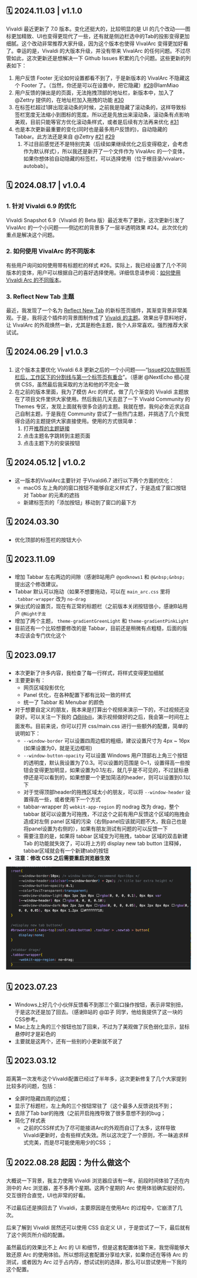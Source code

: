 ## 🗓️ 2024.11.03 | v1.1.0
Vivaldi 最近更新了 7.0 版本。变化还挺大的，比较明显的是 UI 的几个改动——图标更加精致、UI也变得更现代了一些，还有就是侧边栏选中的Tab的投影变得更加细腻。这个改动非常推荐大家升级，因为这个版本也使得 VivalArc 变得更加好看了。幸运的是，Vivaldi 的大版本升级，并没有带来 VivalArc 的任何问题。不过尽管如此，这次更新还是想解决一下 Github Issues 积累的几个问题。这些更新的列表如下：

1. 用户反馈 Footer 无论如何设置都看不到了，于是新版本的 VivalArc 不隐藏这个 Footer 了。（当然，你还是可以在设置中，把它隐藏）[#28](https://github.com/tovifun/VivalArc/issues/28)@IamMiao
2. 用户反馈的弹出是的页面，无法拖拽顶部的地址栏，新版本中，加入了 @Zettry 提供的，在地址栏加入拖拽的功能 [#30](https://github.com/tovifun/VivalArc/issues/30)
3. 在标签栏超过1屏出现滚动条的时候，之前我是隐藏了滚动条的，这样导致标签栏宽度无法缩小到图标的宽度。所以还是先放出来滚动条，滚动条有点影响美观，目前只能等官方优化滚动条样式，或者是后续有方法再来优化 [#31](https://github.com/tovifun/VivalArc/issues/31)
4. 也是本次更新最重要的变化(同时也是最多用户反馈的)，自动隐藏的 Tabbar。此方法还是来自 @Zettry [#21](https://github.com/tovifun/VivalArc/issues/21) [#29](https://github.com/tovifun/VivalArc/issues/29)
   1. 不过目前感觉还不是特别完美（后续如果继续优化之后变得稳定，会考虑作为默认样式），所以我还是新开了一个文件作为 VivalArc 的一个变体，如果你想体验自动隐藏的标签栏，可以选择使用（位于根目录/vivalarc-autobab）。

## 🗓️ 2024.08.17 | v1.0.4
### 1. 针对 Vivaldi 6.9 的优化
Vivaldi Snapshot 6.9（Vivaldi 的 Beta 版）最近发布了更新，这次更新引发了 VivalArc 的一个小问题——侧边栏的背景多了一层半透明效果 #24。此次优化的重点是解决这个问题。

### 2. 如何使用 VivalArc 的不同版本
有些用户询问如何使用带有标题栏的样式 #26。实际上，我已经设置了几个不同版本的变体，用户可以根据自己的喜好选择使用。详细信息请参阅：[如何使用 Vivaldi Arc 的不同版本](./vivalarc-variants-cn.md)。

### 3. Reflect New Tab 主题
最近，我发现了一个名为 [Reflect New Tab](https://chromewebstore.google.com/detail/reflect-new-tab/jnhdkfampckckkmbanadkkjlcaemdkob) 的新标签页插件，其渐变背景非常美观。于是，我将这个插件的背景图制作成了 [Vivaldi 的主题](./curated-themes-cn.md)。效果出乎意料地好，让 VivalArc 的外观焕然一新，尤其是粉色主题，我个人非常喜欢。强烈推荐大家试试。

## 🗓️ 2024.06.29 | v1.0.3
1. 这个版本主要优化 Vivaldi 6.8 更新之后的一个小问题——“[Issue#20左侧标签栏后，工作区下的分割线与第一个标签页有重合](https://github.com/tovifun/VivalArc/issues/20)”。（感谢 @NextEcho 细心提供 CSS，虽然最后我采取的方法和他的不完全一致
2. 在之前的版本里面，我为了模仿 Arc 的样式，做了几个渐变的 Vivaldi 主题放在了项目文件里供大家使用。然后我前几天去逛了一下 Vivald Community 的 Themes 专区，发现上面就有很多合适的主题。我就在想，我何必舍近求远自己自制主题，于是我在 Community 尝试了一些热门主题，并挑选了几个我觉得合适的主题提供大家直接使用。使用的方式很简单：
   1. 打开[推荐的主题链接](./curated-themes-cn.md)
   2. 点击主题名字跳转到主题页面
   3. 点击主题下方的安装按钮

## 🗓️ 2024.05.12 | v1.0.2
- 这一版本的VivalArc主要针对 于Vivaldi6.7 进行以下两个方面的优化：
  - macOS 左上角的的窗口按钮不能够自定义样式了，于是造成了窗口按钮对 Tabbar 的元素的遮挡
  - 新建标签页的「添加按钮」移动到了窗口的最下方

## 🗓️ 2024.03.30
- 优化顶部的标签栏的按钮大小

## 🗓️ 2023.11.09
- 增加 Tabbar 左右两边的间隙（感谢B站用户 `@godknows1` 和 `@&nbsp;&nbsp;` 提出这个修改建议。
- Tabbar 默认可以拖动（如果不想要拖动，可以在 `main_arc.css` 里将 `.tabbar-wrapper` 改为  `no-drag`
- 弹出式的设置页，现在有正常的标题栏（之前版本关闭按钮很小，感谢B站用户 `@Night子龙`
- 增加了两个主题， `theme-gradientGreenLight` 和 `theme-gradientPinkLight`
- 目前还有一个比较想要修改的是 Tabbar，目前还是稍微有点粗糙，后面的版本应该会专门优化这个

## 🗓️ 2023.09.17
- 本次更新了许多内容，我检查了每一行样式，将样式变得更加细腻
- 主要更新有：
  - 网页区域投影优化
  - Panel 优化，在各种配置下都有比较一致的样式
  - 统一了 Tabbar 和 Menubar 的颜色
- 对于想要自定义的朋友，我本来是打算出个视频来演示一下的，不过视频还没录好。可以关注一下我的 [📺Bilibili](https://www.bilibili.com/video/BV1fe4y1a7WQ)，演示视频做好的之后，我会第一时间在上面发布。目前来说，你可以打开 css/main.css 进行一些额外的配置，简单的说明如下：
  - `--window-border` 可以设置四周边框的粗细，建议设置尺寸为 4px ~ 16px (如果设置为0，就是无边框啦)
  - `--window-button-opacity` 可以设置 Windows 用户顶部右上角三个按钮的透明度，默认我设置为了0.3。可以设置的范围是 0~1，设置得高一些按钮会变得更加明显，如果设置为0.1左右，就几乎是不可见的，不过鼠标悬停还是可以看到的，如果想要一个更加简洁的header，则可以设置到0.1以下
  - 对于觉得顶部header的拖拽区域太小的朋友，可以将 `--window-header` 设置得高一些，或者使用下一个方式
  - tabbar-wrapper 的 `webkit-app-region` 的 nodrag 改为 drag，整个tabbar 就可以设置为可拖拽，不过这个之前有用户反馈这个区域的拖拽会造成对左侧 panel 区域的污染（右侧panel应该就问题不大，我自己也是将panel设置为右侧的），如果有朋友测试有问题的可以反馈一下
  - 需要注意的是，如果将 tabbar 区域变为可拖拽，tabbar 区域的双击新建 Tab 的功能就失效了，可以将上方的 display new tab button 注释掉，tabbar区域就会有一个新建tab的按钮
- **注意：修改 CSS 之后需要重启浏览器生效**

 ![Annotation](./images/annotate-config.png)

## 🗓️ 2023.07.23
- Windows上好几个小伙伴反馈看不到那三个窗口操作按钮，表示非常别扭，于是这次还是加了回去。（感谢B站的 @吅子 同学，他给我提供了这一块的CSS参考。
- Mac上左上角的三个按钮也加了回来，不过为了美观做了灰色弱化显示，鼠标悬停时才是彩色的
- 主要就是这两个，还有一些别的小更新就不说了

## 🗓️ 2023.03.12
距离第一次发布这个Vivaldi配置已经过了半年多，这次更新修复了几个大家提到比较多的问题，包括：
- 全屏时隐藏四周的边框；
- 显示了标题栏，左上角的三个按钮常驻了（这个最多人反馈说找不到；
- 去除了Tab bar的拖拽（之前开启拖拽导致了很多意想不到的bug；
- 简化了样式表
    - 之前的CSS样式为了尽可能接进Arc的外观而自订了太多，这样导致Vivaldi更新时，会有些样式失效。所以这次定了一个原则，不一昧追求样式完美，而是尽可能使用用少的CSS ；

## 🗓️ 2022.08.28 起因：为什么做这个

大概说一下背景，我主力使用 Vivaldi 浏览器应该有一年，前段时间体验了还在内测中的 Arc 浏览器，差不多两个星期。这两个星期的 Arc 使用体验确实挺好的，交互很符合直觉，UI也非常的好看。

不过最后还是换回去了 Vivaldi，主要原因是在使用Arc 的过程中，它崩溃了几次。

后来了解到 Vivaldi 居然还可以使用 CSS 自定义 UI ，于是尝试了一下，最后就有了这个网页所介绍的配置。

虽然最后的效果比不上 Arc 的 UI 和细节，但是这套配置体验下来，我觉得能够大致还原 Arc 的使用体验。所以想将这套配置分享给大家，如果你还在等待 Arc 的测试，或者因为 Arc 过于占内存，想试试别的选择，那么可以尝试使用一下我的这个配置。